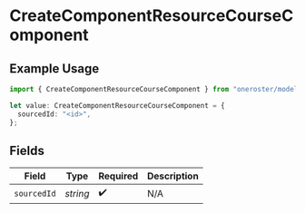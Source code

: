 # CreateComponentResourceCourseComponent

## Example Usage

```typescript
import { CreateComponentResourceCourseComponent } from "oneroster/models/operations";

let value: CreateComponentResourceCourseComponent = {
  sourcedId: "<id>",
};
```

## Fields

| Field              | Type               | Required           | Description        |
| ------------------ | ------------------ | ------------------ | ------------------ |
| `sourcedId`        | *string*           | :heavy_check_mark: | N/A                |